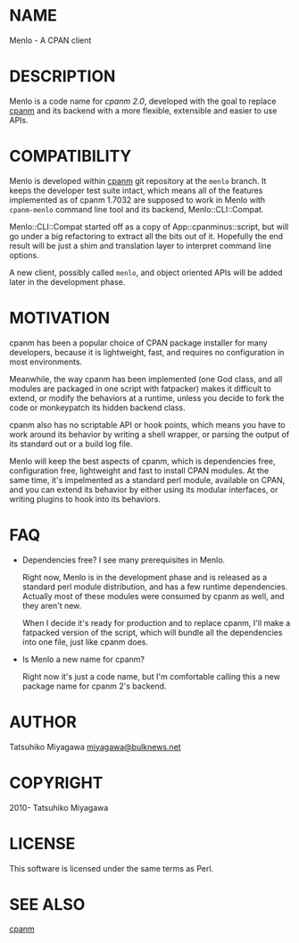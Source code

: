 # NAME

Menlo - A CPAN client

# DESCRIPTION

Menlo is a code name for _cpanm 2.0_, developed with the goal to
replace [cpanm](https://metacpan.org/pod/cpanm) and its backend with a more flexible, extensible and
easier to use APIs.

# COMPATIBILITY

Menlo is developed within [cpanm](https://metacpan.org/pod/cpanm) git repository at the `menlo`
branch. It keeps the developer test suite intact, which means all of
the features implemented as of cpanm 1.7032 are supposed to work in
Menlo with `cpanm-menlo` command line tool and its backend,
Menlo::CLI::Compat.

Menlo::CLI::Compat started off as a copy of App::cpanminus::script,
but will go under a big refactoring to extract all the bits out of
it. Hopefully the end result will be just a shim and translation layer
to interpret command line options.

A new client, possibly called `menlo`, and object oriented APIs will
be added later in the development phase.

# MOTIVATION

cpanm has been a popular choice of CPAN package installer for many
developers, because it is lightweight, fast, and requires no
configuration in most environments.

Meanwhile, the way cpanm has been implemented (one God class, and all
modules are packaged in one script with fatpacker) makes it difficult
to extend, or modify the behaviors at a runtime, unless you decide to
fork the code or monkeypatch its hidden backend class.

cpanm also has no scriptable API or hook points, which means you have
to work around its behavior by writing a shell wrapper, or parsing the
output of its standard out or a build log file.

Menlo will keep the best aspects of cpanm, which is dependencies free,
configuration free, lightweight and fast to install CPAN modules. At
the same time, it's impelmented as a standard perl module, available
on CPAN, and you can extend its behavior by either using its modular
interfaces, or writing plugins to hook into its behaviors.

# FAQ

- Dependencies free? I see many prerequisites in Menlo.

    Right now, Menlo is in the development phase and is released as a
    standard perl module distribution, and has a few runtime
    dependencies. Actually most of these modules were consumed by cpanm as
    well, and they aren't new.

    When I decide it's ready for production and to replace cpanm, I'll
    make a fatpacked version of the script, which will bundle all the
    dependencies into one file, just like cpanm does.

- Is Menlo a new name for cpanm?

    Right now it's just a code name, but I'm comfortable calling this a
    new package name for cpanm 2's backend.

# AUTHOR

Tatsuhiko Miyagawa <miyagawa@bulknews.net>

# COPYRIGHT

2010- Tatsuhiko Miyagawa

# LICENSE

This software is licensed under the same terms as Perl.

# SEE ALSO

[cpanm](https://metacpan.org/pod/cpanm)
